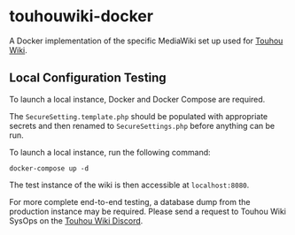 # touhouwiki-docker

A Docker implementation of the specific MediaWiki set up used for [Touhou
Wiki](https://www.touhouwiki.net).

## Local Configuration Testing

To launch a local instance, Docker and Docker Compose are required.

The `SecureSetting.template.php` should be populated with appropriate secrets and
then renamed to `SecureSettings.php` before anything can be run.

To launch a local instance, run the following command:

```
docker-compose up -d
```

The test instance of the wiki is then accessible at `localhost:8080`.

For more complete end-to-end testing, a database dump from the production
instance may be required. Please send a request to Touhou Wiki SysOps on the
[Touhou Wiki Discord](https://discord.gg/jfSNFZG).
